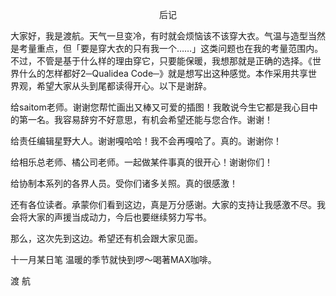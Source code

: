 <p align="center">后记</p>

大家好，我是渡航。天气一旦变冷，有时就会烦恼该不该穿大衣。气温与造型当然是考量重点，但「要是穿大衣的只有我一个……」这类问题也在我的考量范围内。不过，不管是基于什么样的理由穿它，只要能保暖，我想那就是正确的选择。《世界什么的怎样都好2─Qualidea Code─》就是想写出这种感觉。本作采用共享世界观，希望大家从头到尾都读得开心。以下是谢辞。

给saitom老师。谢谢您帮忙画出又棒又可爱的插图！我敢说今生它都是我心目中的第一名。我容易辞穷不好意思，有机会希望还能与您合作。谢谢！

给责任编辑星野大人。谢谢嘎哈哈！我不会再嘎哈了。真的。谢谢你！

给相乐总老师、橘公司老师。一起做某件事真的很开心！谢谢你们！

给协制本系列的各界人员。受你们诸多关照。真的很感激！

还有各位读者。承蒙你们看到这边，真是万分感谢。大家的支持让我感激不尽。我会将大家的声援当成动力，今后也要继续努力写书。

那么，这次先到这边。希望还有机会跟大家见面。

十一月某日笔 温暖的季节就快到啰～喝著MAX咖啡。

渡 航

